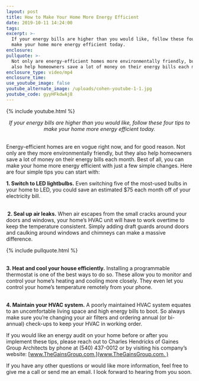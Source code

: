 ```yaml
---
layout: post
title: How to Make Your Home More Energy Efficient
date: 2019-10-11 14:24:00
tags:
excerpt: >-
  If your energy bills are higher than you would like, follow these four tips to
  make your home more energy efficient today.
enclosure:
pullquote: >-
  Not only are energy-efficient homes more environmentally friendly, but they
  also help homeowners save a lot of money on their energy bills each month.
enclosure_type: video/mp4
enclosure_time:
use_youtube_image: false
youtube_alternate_image: /uploads/cohen-youtube-1-1.jpg
youtube_code: gyyHFkdwAj8
---
```


{% include youtube.html %}

<center><em>If your energy bills are higher than you would like, follow these four tips to make your home more energy efficient today.</em></center>

<center>&nbsp;</center>

Energy-efficient homes are en vogue right now, and for good reason. Not only are they more environmentally friendly, but they also help homeowners save a lot of money on their energy bills each month. Best of all, you can make your home more energy efficient with just a few simple changes. Here are four simple tips you can start with:&nbsp;

**1\. Switch to LED lightbulbs.** Even switching five of the most-used bulbs in your home to LED, you could save an estimated $75 each month off of your electricity bill.&nbsp;

<br>**&nbsp;2. Seal up air leaks.** When air escapes from the small cracks around your doors and windows, your home’s HVAC unit will have to work overtime to keep the temperature consistent. Simply adding draft guards around doors and caulking around windows and chimneys can make a massive difference.&nbsp;

{% include pullquote.html %}

<br>**3\. Heat and cool your house efficiently.** Installing a programmable thermostat is one of the best ways to do so. These allow you to monitor and control your home’s heating and cooling more closely. They even let you control your home’s temperature remotely from your phone.&nbsp;

<br>**4\. Maintain your HVAC system.** A poorly maintained HVAC system equates to an uncomfortable living space and high energy bills to boot. So always make sure you’re changing your air filters and ordering annual (or bi-annual) check-ups to keep your HVAC in working order.

If you would like an energy audit on your home before or after you implement these tips, please reach out to Charles Hendricks of Gaines Group Architects by phone at (540) 437-0012 or by visiting his company’s website: [www.TheGainsGroup.com.](www.TheGainsGroup.com. )

If you have any other questions or would like more information, feel free to give me a call or send me an email. I look forward to hearing from you soon.